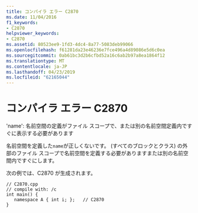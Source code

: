 ```yaml
---
title: コンパイラ エラー C2870
ms.date: 11/04/2016
f1_keywords:
- C2870
helpviewer_keywords:
- C2870
ms.assetid: 80523ee9-1fd3-4dc4-8a77-5083deb99066
ms.openlocfilehash: f61281da23e46236e7fce496a4d89086e5d6c0ea
ms.sourcegitcommit: 0ab61bc3d2b6cfbd52a16c6ab2b97a8ea1864f12
ms.translationtype: MT
ms.contentlocale: ja-JP
ms.lasthandoff: 04/23/2019
ms.locfileid: "62165044"
---
```

# <a name="compiler-error-c2870"></a>コンパイラ エラー C2870

'name': 名前空間の定義がファイル スコープで、または別の名前空間定義内ですぐに表示する必要があります

名前空間を定義した`name`が正しくないです。 (すべてのブロックとクラス) の外部のファイル スコープで名前空間を定義する必要がありますまたは別の名前空間内ですぐにします。

次の例では、C2870 が生成されます。

```
// C2870.cpp
// compile with: /c
int main() {
   namespace A { int i; };   // C2870
}
```